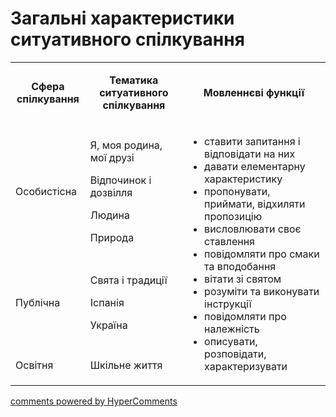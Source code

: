 <div id="hypercomments_widget" class="js-hypercomments-widget invisible"></div>

# Загальні характеристики ситуативного спілкування

<table width="661">
<tbody>
<tr>
<td style="text-align: center;" width="113">
<p><strong>Сфера спілкування</strong></p>
</td>
<td style="text-align: center;" width="208">
<p><strong>Тематика ситуативного спілкування</strong></p>
</td>
<td style="text-align: center;" width="340">
<p><strong>Мовленнєві функції</strong></p>
</td>
</tr>
<tr>
<td width="113">
<p>Особистісна</p>
</td>
<td width="208">
<p>Я, моя родина, мої друзі</p>
<p>Відпочинок і дозвілля</p>
<p>Людина</p>
<p>Природа</p>
</td>
<td rowspan="3" width="340">
<ul>
<li>ставити запитання і відповідати на них</li>
<li>давати елементарну характеристику</li>
<li>пропонувати, приймати, відхиляти пропозицію</li>
<li>висловлювати своє ставлення</li>
<li>повідомляти про смаки та вподобання</li>
<li>вітати зі святом</li>
<li>розуміти та виконувати інструкції</li>
<li>повідомляти про належність</li>
<li>описувати, розповідати, характеризувати</li>
</ul>
</td>
</tr>
<tr>
<td width="113">
<p>Публічна</p>
</td>
<td width="208">
<p>Свята і традиції</p>
<p>Іспанія</p>
<p>Україна</p>
</td>
</tr>
<tr>
<td width="113">
<p>Освітня</p>
</td>
<td width="208">
<p>Шкільне життя</p>
</td>
</tr>
</tbody>
</table>

<div class="js-hypercomments-container">
    <a href="http://hypercomments.com" class="hc-link" title="comments widget">comments powered by HyperComments</a>
</div>